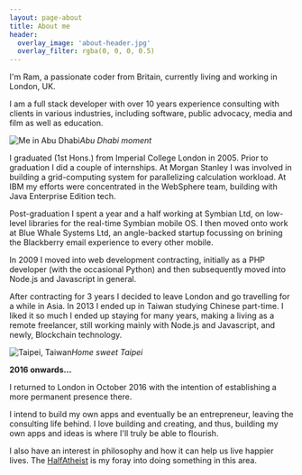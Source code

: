 ```yaml
---
layout: page-about
title: About me
header:
  overlay_image: 'about-header.jpg'
  overlay_filter: rgba(0, 0, 0, 0.5)
---
```


I'm Ram, a passionate coder from Britain, currently living and working in London, UK.

I am a full stack developer with over 10 years experience consulting with clients in various industries, including software, public advocacy, media and film as well as education. 

![Me in Abu Dhabi](https://c2.staticflickr.com/2/1482/24747410496_333e5fee1a_z.jpg)_Abu Dhabi moment_

I graduated (1st Hons.) from Imperial College London in 2005. Prior to graduation I did a couple of internships. At Morgan Stanley I was involved in building a grid-computing 
system for parallelizing calculation workload. At IBM my efforts were concentrated 
in the WebSphere team, building with Java Enterprise Edition tech. 

Post-graduation I  spent a year and a half working at Symbian Ltd, on 
low-level libraries for the real-time Symbian mobile OS. I then moved onto 
work at Blue Whale Systems Ltd, an angle-backed startup focussing on brining 
the Blackberry email experience to every other mobile.

In 2009 I moved into web development contracting, initially as a PHP developer 
(with the occasional Python) and then subsequently moved into Node.js and 
Javascript in general.

After contracting for 3 years I decided to leave London and go travelling for 
a while in Asia. In 2013 I ended up in Taiwan studying Chinese part-time. I liked 
it so much I ended up staying for many years, making a living as a remote freelancer, 
still working mainly with Node.js and Javascript, and newly, Blockchain 
technology.

![Taipei, Taiwan](https://c2.staticflickr.com/4/3763/12297450535_b2932a1b3b_z.jpg)_Home sweet Taipei_

__2016 onwards...__

I returned to London in October 2016 with the intention of establishing a more 
permanent presence there.

I intend to build my own apps and eventually be an entrepreneur, leaving the 
consulting life behind. I love building and creating, and thus, building my own 
apps and ideas is where I'll truly be able to flourish.

I also have an interest in philosophy and how it can help us live happier lives. 
The [HalfAtheist](https://halfatheist.com) is my foray into doing something in this area.